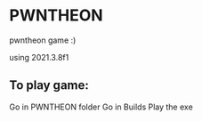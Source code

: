 # PWNTHEON
pwntheon game :)

using 2021.3.8f1


## To play game:
Go in PWNTHEON folder
Go in Builds
Play the exe
